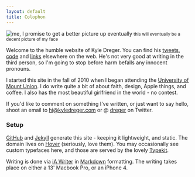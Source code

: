```yaml
---
layout: default
title: Colophon
---
```

![me, I promise to get a better picture up eventually](https://dl.dropbox.com/u/418570/kyledreger/me.jpg)
<small>this will eventually be a decent picture of my face</small>

Welcome to the humble website of Kyle Dreger. You can find his [tweets](http://twitter.com/dreger), [code](http://github.com/dreger) and [links](http://pinboard.in/u:dreger) elsewhere on the web. He's not very good at writing in the third person, so I'm going to stop before harm befalls any innocent pronouns. 

I started this site in the fall of 2010 when I began attending the [University of Mount Union](http://mountunion.edu). I do write quite a bit of about faith, design, Apple things, and coffee. I also has the most beautiful girlfriend in the world - no contest. 

If you'd like to comment on something I've written, or just want to say hello, shoot an email to <hi@kyledreger.com> or @ [dreger](http://twitter.com/dreger) on Twitter. 

### Setup

[GitHub](http://github.com) and [Jekyll](https://github.com/mojombo/jekyll/) generate this site - keeping it lightweight, and static. The domain lives on [Hover](http://hover.com) (seriously, love them). You may occasionally see custom typefaces here, and those are served by the lovely [Typekit](http://typekit.com). 

Writing is done via [iA Writer](http://www.iawriter.com/) in [Markdown](http://daringfireball.net/projects/markdown) formatting. The writing takes place on either a 13' Macbook Pro, or an iPhone 4.

